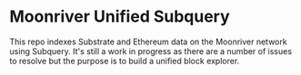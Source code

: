 # Moonriver Unified Subquery

This repo indexes Substrate and Ethereum data on the Moonriver network using Subquery. It's still a work in progress as there are a number of issues to resolve but the purpose is to build a unified block explorer.
